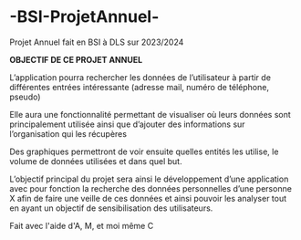 # -BSI-ProjetAnnuel-
Projet Annuel fait en BSI à DLS sur 2023/2024

**OBJECTIF DE CE PROJET ANNUEL**

L’application pourra rechercher les données de l’utilisateur à partir de différentes entrées intéressante (adresse mail, numéro de téléphone, pseudo)

Elle aura une fonctionnalité permettant de visualiser où leurs données sont principalement utilisée ainsi que d’ajouter des informations sur l’organisation qui les récupères

Des graphiques permettront de voir ensuite quelles entités les utilise, le volume de données utilisées et dans quel but. 

L’objectif principal du projet sera ainsi le développement d’une application avec pour fonction la recherche des données personnelles d’une personne X afin de faire une veille de ces données et ainsi pouvoir les analyser tout en ayant un objectif de sensibilisation des utilisateurs.


Fait avec l'aide d'A, M, et moi même C
